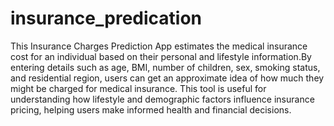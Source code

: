 # insurance_predication
This Insurance Charges Prediction App estimates the medical insurance cost for an individual based on their personal and lifestyle information.By entering details such as age, BMI, number of children, sex, smoking status, and residential region, users can get an approximate idea of how much they might be charged for medical insurance.
This tool is useful for understanding how lifestyle and demographic factors influence insurance pricing, helping users make informed health and financial decisions.
